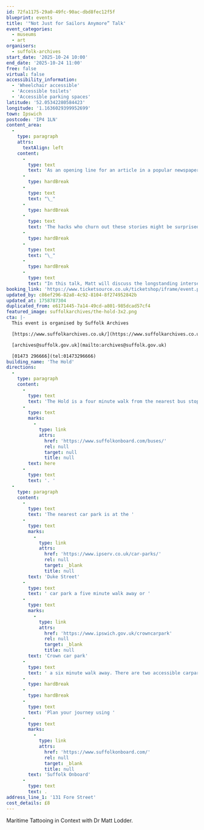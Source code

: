 ```yaml
---
id: 72fa1175-29a0-49fc-90ac-dbd8fec12f5f
blueprint: events
title: '"Not Just for Sailors Anymore” Talk'
event_categories:
  - museums
  - art
organisers:
  - suffolk-archives
start_date: '2025-10-24 10:00'
end_date: '2025-10-24 11:00'
free: false
virtual: false
accessibility_information:
  - 'Wheelchair accessible'
  - 'Accessible toilets'
  - 'Accessible parking spaces'
latitude: '52.05342280584423'
longitude: '1.1636029399952699'
town: Ipswich
postcode: 'IP4 1LN'
content_area:
  -
    type: paragraph
    attrs:
      textAlign: left
    content:
      -
        type: text
        text: 'As an opening line for an article in a popular newspaper about tattoos, the suggestion that "tattoos are not just for sailors anymore" is a familiar one. Indeed, it often feels as if the same sentiment graces every article about tattooing in the mainstream press: Tattooing, we''ve been told again and again recently, is coming of age - finally coming out of the murky shadows of the deviant underworld to leave its mark on the most well-heeled. Tattoos are now to be seen on catwalks, on trading floors and around the chicest tables.'
      -
        type: hardBreak
      -
        type: text
        text: "\_"
      -
        type: hardBreak
      -
        type: text
        text: 'The hacks who churn out these stories might be surprised to learn, then, that the popular media has been reporting the arrival of tattooing in high society for nearly one hundred and fifty years. Indeed, in 1926, Vanity Fair reported that “tattooing has passed from the savage to the sailor, from the sailor to the landsman, and is now to be found beneath many a tailored shirt”.'
      -
        type: hardBreak
      -
        type: text
        text: "\_"
      -
        type: hardBreak
      -
        type: text
        text: "In this talk, Matt will discuss the longstanding intersections between tattooing and maritime [visual] cultures but also consider why tattoos have been so indelibly associated with the sea, despite their continuous presence amongst urban populations in Europe and America for more than four centuries. Moreover, with attention to visual evidence, he will illustrate the relationships between handicrafts made aboard ships, and the persistent folk imagery of the Western tattoo tradition. \_ \_"
booking_link: 'https://www.ticketsource.co.uk/ticketshop/iframe/event.php?eventhash=e-mqygyb&target=&iframe=true'
updated_by: c86ef296-82a8-4c92-8104-8f274952842b
updated_at: 1758787304
duplicated_from: e6171445-7a14-49cd-a801-985dcad57cf4
featured_image: suffolkarchives/the-hold-3x2.png
cta: |-
  This event is organised by Suffolk Archives

  [https://www.suffolkarchives.co.uk/](https://www.suffolkarchives.co.uk/)

  [archives@suffolk.gov.uk](mailto:archives@suffolk.gov.uk)

  [01473 296666](tel:01473296666)
building_name: 'The Hold'
directions:
  -
    type: paragraph
    content:
      -
        type: text
        text: 'The Hold is a four minute walk from the nearest bus stop - see the latest bus timetables '
      -
        type: text
        marks:
          -
            type: link
            attrs:
              href: 'https://www.suffolkonboard.com/buses/'
              rel: null
              target: null
              title: null
        text: here
      -
        type: text
        text: '. '
  -
    type: paragraph
    content:
      -
        type: text
        text: 'The nearest car park is at the '
      -
        type: text
        marks:
          -
            type: link
            attrs:
              href: 'https://www.ipserv.co.uk/car-parks/'
              rel: null
              target: _blank
              title: null
        text: 'Duke Street'
      -
        type: text
        text: ' car park a five minute walk away or '
      -
        type: text
        marks:
          -
            type: link
            attrs:
              href: 'https://www.ipswich.gov.uk/crowncarpark'
              rel: null
              target: _blank
              title: null
        text: 'Crown car park'
      -
        type: text
        text: ' a six minute walk away. There are two accessible carpark spaces for blue badge holders in The Hold car park.'
      -
        type: hardBreak
      -
        type: hardBreak
      -
        type: text
        text: 'Plan your journey using '
      -
        type: text
        marks:
          -
            type: link
            attrs:
              href: 'https://www.suffolkonboard.com/'
              rel: null
              target: _blank
              title: null
        text: 'Suffolk Onboard'
      -
        type: text
        text: .
address_line_1: '131 Fore Street'
cost_details: £8
---
```

Maritime Tattooing in Context with Dr Matt Lodder.